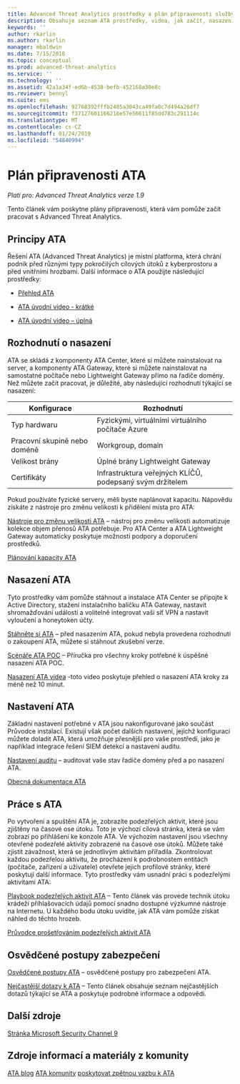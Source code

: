 ```yaml
---
title: Advanced Threat Analytics prostředky a plán připravenosti služby | Dokumentace Microsoftu
description: Obsahuje seznam ATA prostředky, videa, jak začít, nasazení a odkazy plán připravenosti.
keywords: ''
author: rkarlin
ms.author: rkarlin
manager: mbaldwin
ms.date: 7/15/2018
ms.topic: conceptual
ms.prod: advanced-threat-analytics
ms.service: ''
ms.technology: ''
ms.assetid: 42a1a34f-ed6b-4538-befb-452168a30e8c
ms.reviewer: bennyl
ms.suite: ems
ms.openlocfilehash: 92768392fffb2485a3043ca49fa0c7d494a26df7
ms.sourcegitcommit: f37127601166216e57e56611f85dd783c291114c
ms.translationtype: MT
ms.contentlocale: cs-CZ
ms.lasthandoff: 01/24/2019
ms.locfileid: "54840994"
---
```

# <a name="ata-readiness-roadmap"></a>Plán připravenosti ATA 

*Platí pro: Advanced Threat Analytics verze 1.9*

Tento článek vám poskytne plány připravenosti, která vám pomůže začít pracovat s Advanced Threat Analytics.

## <a name="understanding-ata"></a>Principy ATA

Řešení ATA (Advanced Threat Analytics) je místní platforma, která chrání podnik před různými typy pokročilých cílových útoků z kyberprostoru a před vnitřními hrozbami. Další informace o ATA použijte následující prostředky:

- [Přehled ATA](what-is-ata.md)

- [ATA úvodní video - krátké](https://aka.ms/ATAShort)

- [ATA úvodní video – úplná](https://aka.ms/ATAVideo) 


## <a name="deployment-decisions"></a>Rozhodnutí o nasazení

ATA se skládá z komponenty ATA Center, které si můžete nainstalovat na server, a komponenty ATA Gateway, které si můžete nainstalovat na samostatné počítače nebo Lightweight Gateway přímo na řadiče domény. Než můžete začít pracovat, je důležité, aby následující rozhodnutí týkající se nasazení:

|Konfigurace | Rozhodnutí |
|----|----|
|Typ hardwaru|Fyzickými, virtuálními virtuálního počítače Azure|
|Pracovní skupině nebo doméně|Workgroup, domain|
|Velikost brány|Úplné brány Lightweight Gateway|
|Certifikáty|Infrastruktura veřejných KLÍČŮ, podepsaný svým držitelem|

Pokud používáte fyzické servery, měli byste naplánovat kapacitu. Nápovědu získáte z nástroje pro změnu velikosti k přidělení místa pro ATA:

[Nástroje pro změnu velikosti ATA](ata-capacity-planning.md) – nástroj pro změnu velikosti automatizuje kolekce objem přenosů ATA potřebuje. Pro ATA Center a ATA Lightweight Gateway automaticky poskytuje možnosti podpory a doporučení prostředků.


[Plánování kapacity ATA](ata-capacity-planning.md)


## <a name="deploy-ata"></a>Nasazení ATA

Tyto prostředky vám pomůže stáhnout a instalace ATA Center se připojte k Active Directory, stažení instalačního balíčku ATA Gateway, nastavit shromažďování událostí a volitelně integrovat vaši síť VPN a nastavit vyloučení a honeytoken účty.

[Stáhněte si ATA](http://aka.ms/ataeval) – před nasazením ATA, pokud nebyla provedena rozhodnutí o zakoupení ATA, můžete si stáhnout zkušební verze. 

[Scénáře ATA POC](http://aka.ms/atapoc) – Příručka pro všechny kroky potřebné k úspěšné nasazení ATA POC.

[Nasazení ATA videa](https://channel9.msdn.com/Shows/Microsoft-Security/Overview-of-ATA-Deployment-in-10-Minutes) -toto video poskytuje přehled o nasazení ATA kroky za méně než 10 minut.

## <a name="ata-settings"></a>Nastavení ATA

Základní nastavení potřebné v ATA jsou nakonfigurované jako součást Průvodce instalací. Existují však počet dalších nastavení, jejichž konfigurací můžete doladit ATA, která umožňuje přesnější pro vaše prostředí, jako je například integrace řešení SIEM detekcí a nastavení auditu.

[Nastavení auditu](https://aka.ms/ataauditingblog) – auditovat vaše stav řadiče domény před a po nasazení ATA.

[Obecná dokumentace ATA](https://docs.microsoft.com/advanced-threat-analytics/)

## <a name="work-with-ata"></a>Práce s ATA

Po vytvoření a spuštění ATA je, zobrazíte podezřelých aktivit, které jsou zjištěny na časové ose útoku. Toto je výchozí cílová stránka, která se vám zobrazí po přihlášení ke konzole ATA. Ve výchozím nastavení jsou všechny otevřené podezřelé aktivity zobrazené na časové ose útoků. Můžete také zjistit závažnost, která se jednotlivým aktivitám přiřadila. Zkontrolovat každou podezřelou aktivitu, že procházení k podrobnostem entitách (počítače, zařízení a uživatele) otevřete jejich profilové stránky, které poskytují další informace. Tyto prostředky vám usnadní práci s podezřelými aktivitami ATA:

[Playbook podezřelých aktivit ATA](http://aka.ms/ataplaybook) – Tento článek vás provede technik útoku krádeží přihlašovacích údajů pomocí snadno dostupné výzkumné nástroje na Internetu. U každého bodu útoku uvidíte, jak ATA vám pomůže získat náhled do těchto hrozeb.

[Průvodce prošetřováním podezřelých aktivit ATA](suspicious-activity-guide.md)



## <a name="security-best-practices"></a>Osvědčené postupy zabezpečení

[Osvědčené postupy ATA](https://aka.ms/atasecbestpractices) – osvědčené postupy pro zabezpečení ATA.

[Nejčastější dotazy k ATA](ata-technical-faq.md) – Tento článek obsahuje seznam nejčastějších dotazů týkající se ATA a poskytuje podrobné informace a odpovědi.

## <a name="additional-resources"></a>Další zdroje

[Stránka Microsoft Security Channel 9](https://channel9.msdn.com/Shows/Microsoft-Security/)

## <a name="community-resources"></a>Zdroje informací a materiály z komunity

[ATA blog](https://aka.ms/ATABlog)
[ATA komunity](https://aka.ms/ATACommunity)
[poskytovat zpětnou vazbu k ATA](https://aka.ms/ATAUserVoice)
